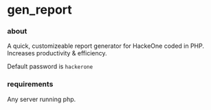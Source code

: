 # gen_report
### about
A quick, customizeable report generator for HackeOne coded in PHP. Increases productivity &amp; efficiency. 

Default password is `hackerone`

### requirements
Any server running php.
